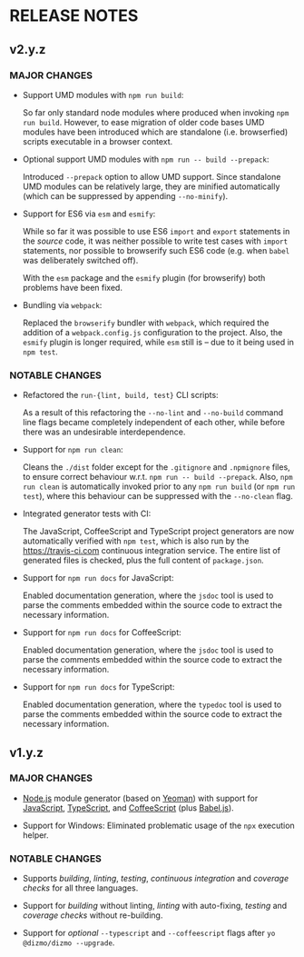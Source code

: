 # RELEASE NOTES

## v2.y.z

### MAJOR CHANGES

* Support UMD modules with `npm run build`:

    So far only standard node modules where produced when invoking `npm run build`. However, to ease migration of older code bases UMD modules have been introduced which are standalone (i.e. browserfied) scripts executable in a browser context.

* Optional support UMD modules with `npm run -- build --prepack`:

    Introduced `--prepack` option to allow UMD support. Since standalone UMD modules can be relatively large, they are minified automatically (which can be suppressed by appending `--no-minify`).

* Support for ES6 via `esm` and `esmify`:

    While so far it was possible to use ES6 `import` and `export` statements in the *source* code, it was neither possible to write test cases with `import` statements, nor possible to browserify such ES6 code (e.g. when `babel` was deliberately switched off).

    With the `esm` package and the `esmify` plugin (for browserify) both problems have been fixed.

* Bundling via `webpack`:

    Replaced the `browserify` bundler with `webpack`, which required the addition of a `webpack.config.js` configuration to the project. Also, the `esmify` plugin is longer required, while `esm` still is &ndash; due to it being used in `npm test`.

### NOTABLE CHANGES

* Refactored the `run-{lint, build, test}` CLI scripts:

    As a result of this refactoring the `--no-lint` and `--no-build` command line flags became completely independent of each other, while before there was an undesirable interdependence.

* Support for `npm run clean`:

    Cleans the `./dist` folder except for the `.gitignore` and `.npmignore` files, to ensure correct behaviour w.r.t. `npm run -- build --prepack`. Also, `npm run clean` is automatically invoked prior to any `npm run build` (or `npm run test`), where this behaviour can be suppressed with the `--no-clean` flag.

* Integrated generator tests with CI:

    The JavaScript, CoffeeScript and TypeScript project generators are now automatically verified with `npm test`, which is also run by the https://travis-ci.com continuous integration service. The entire list of generated files is checked, plus the full content of `package.json`.

* Support for `npm run docs` for JavaScript:

    Enabled documentation generation, where the `jsdoc` tool is used to parse the comments embedded within the source code to extract the necessary information.

* Support for `npm run docs` for CoffeeScript:

    Enabled documentation generation, where the `jsdoc` tool is used to parse the comments embedded within the source code to extract the necessary information.

* Support for `npm run docs` for TypeScript:

    Enabled documentation generation, where the `typedoc` tool is used to parse the comments embedded within the source code to extract the necessary information.

## v1.y.z

### MAJOR CHANGES

* [Node.js] module generator (based on [Yeoman]) with support for [JavaScript], [TypeScript], and [CoffeeScript] (plus [Babel.js]).

* Support for Windows: Eliminated problematic usage of the `npx` execution helper.

### NOTABLE CHANGES

* Supports *building*, *linting*, *testing*, *continuous integration* and *coverage checks* for all three languages.

* Support for *building* without linting, *linting* with auto-fixing, *testing* and *coverage checks* without re-building.

* Support for *optional* `--typescript` and `--coffeescript` flags after `yo @dizmo/dizmo --upgrade`.

[Babel.js]: http://babeljs.io
[CoffeeScript]: http://coffeescript.org
[JavaScript]: https://www.ecma-international.org
[Node.js]: https://nodejs.org
[TypeScript]: http://www.typescriptlang.org
[Yeoman]: http://yeoman.io
